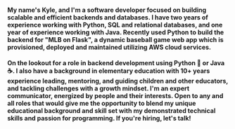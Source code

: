 #### My name's Kyle, and I'm a software developer focused on building scalable and efficient backends and databases. I have two years of experience working with Python, SQL and relational databases, and one year of experience working with Java. Recently used Python to build the backend for "MLB on Flask", a dynamic baseball game web app which is provisioned, deployed and maintained utilizing AWS cloud services.

#### On the lookout for a role in backend development using Python 🐍  or  Java ☕. I also have a background in elementary education with 10+ years experience leading, mentoring, and guiding children and other educators, and tackling challenges with a growth mindset. I'm an expert communicator, energized by people and their interests. Open to any and all roles that would give me the opportunity to blend my unique educational background and skill set with my demonstrated technical skills and passion for programming. If you're hiring, let's talk!

<!--
**krclark1985/krclark1985** is a ✨ _special_ ✨ repository because its `README.md` (this file) appears on your GitHub profile.

Here are some ideas to get you started:

- 🔭 I’m currently working on ...
- 🌱 I’m currently learning ...
- 👯 I’m looking to collaborate on ...
- 🤔 I’m looking for help with ...
- 💬 Ask me about ...
- 📫 How to reach me: ...
- 😄 Pronouns: ...
- ⚡ Fun fact: ...
-->
